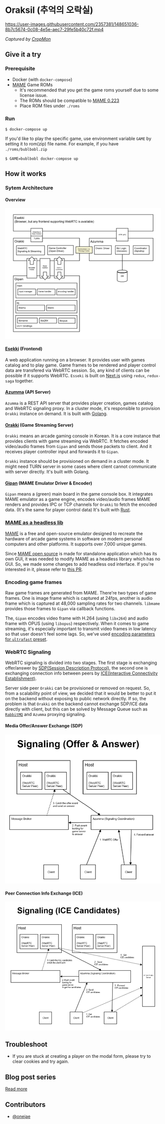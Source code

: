# Oraksil (추억의 오락실)

https://user-images.githubusercontent.com/2357381/148651036-8b7c5674-0c08-4e5e-aec7-29fe5b40c72f.mp4

_Captured by [CropMon](https://cropmon.pineple.com/)_

## Give it a try

### Prerequisite

- Docker (with `docker-compose`)
- [MAME](https://github.com/mamedev/mame) Game ROMs
    - It's recommended that you get the game roms yourself due to some license issue.
    - The ROMs should be compatible to [MAME 0.223](https://github.com/mamedev/mame/releases/tag/mame0223)
    - Place ROM files under `./roms`

### Run
```
$ docker-compose up
```

If you'd like to play the specific game, use environment variable `GAME` by setting it to rom(zip) file name. For example, if you have `./roms/bublbobl.zip`
```
$ GAME=bublbobl docker-compose up
```

## How it works

### Sytem Architecture

#### Overview

![](./assets/service-architecture.png)

#### [Esekki](https://github.com/oraksil/esekki) (Frontend)

A web application running on a browser. It provides user with games catalog and to play game. Game frames to be rendered and player control data are transfered via WebRTC session. So, any kind of clients can be possible if it supports WebRTC. `Esseki` is built on [Next.js](https://nextjs.org/) using `redux`, `redux-saga` together.

#### [Azumma](https://github.com/oraksil/azumma) (API Server)

`Azumma` is a REST API server that provides player creation, games catalog and WebRTC signaling proxy. In a cluster mode, it's responsible to provision `Orakki` instance on demand. It is built with [Golang](https://go.dev/).

#### [Orakki](https://github.com/oraksil/orakki) (Game Streaming Server)

`Orakki` means an arcade gaming console in Korean. It is a core instance that provides clients with game streaming via WebRTC. It fetches encoded video/audio frames from `Gipan` and sends those packets to client. And it receives player controller input and forwards it to `Gipan`.

`Orakki` instance should be provisioned on demand in a cluster mode. It might need TURN server in some cases where client cannot communicate with server directly. It's built with Golang.

#### [Gipan](https://github.com/oraksil/gipan) (MAME Emulator Driver & Encoder)

`Gipan` means a (green) main board in the game console box. It integrates MAME emulator as a game engine, encodes video/audio frames MAME renders and provides IPC or TCP channels for `Orakki` to fetch the encoded data. (It's the same for player control data) It's built with [Rust](https://www.rust-lang.org/).

### [MAME as a headless lib](https://github.com/oraksil/mame)

[MAME](https://www.mamedev.org/https://en.wikipedia.org/wiki/MAME) is a free and open-source emulator designed to recreate the hardware of arcade game systems in software on modern personal computers and other platforms. It supports over 7,000 unique games.

Since [MAME open source](https://github.com/mamedev/mame) is made for standalone application which has its own GUI, it was needed to modify MAME as a headless library which has no GUI. So, we made some changes to add headless osd interface. If you're interested in it, please refer to [this PR](https://github.com/oraksil/mame/pull/10).

### Encoding game frames

Raw game frames are generated from MAME. There're two types of game frames. One is image frame which is captured at 24fps, another is audio frame which is captured at 48,000 sampling rates for two channels. `libmame` provides those frames to `Gipan` via callback functions.

The, `Gipan` encodes video frame with H.264 (using `libx264`) and audio frame with OPUS (using `libopus`) respectively. When it comes to game streaming, it's especially important to transmit video frames in low latency so that user doesn't feel some lags. So, we've used [encoding parameters for `ultrafast` preset](https://dev.beandog.org/x264_preset_reference.html).


### WebRTC Signaling

WebRTC signaling is divided into two stages. The first stage is exchanging offer/answer by [SDP(Session Description Protocol)](https://datatracker.ietf.org/doc/html/rfc4566), the second one is exchanging connection info between peers by [ICE(Interactive Connectivity Establishment)](https://datatracker.ietf.org/doc/html/rfc5245).

Server side peer `Orakki` can be provisioned or removed on request. So, from a scalability point of view, we decided that it would be better to put it on the backend without exposing to public network directly. If so, the problem is that `Orakki` on the backend cannot exchange SDP/ICE data directly with client, but this can be solved by Message Queue such as [`RabbitMQ`](https://www.rabbitmq.com/) and `Azumma` proxying signaling.

#### Media Offer/Answer Exchange (SDP)

![](./assets/sig-sdp.png)

#### Peer Connection Info Exchange (ICE)

![](./assets/sig-ice.png)

## Troubleshoot
- If you are stuck at creating a player on the modal form, please try to clear cookies and try again.

## Blog post series
[Read more](https://gamz.tistory.com/category/%EB%A7%8C%EB%93%A4%EB%A6%AC%EC%97%90/%EC%98%A4%EB%9D%BD%EC%8B%A4%20%28%EC%8A%A4%ED%8A%B8%EB%A6%AC%EB%B0%8D%20%EA%B2%8C%EC%9E%84%29)

## Contributors
- [@onejae](https://github.com/onejae)

